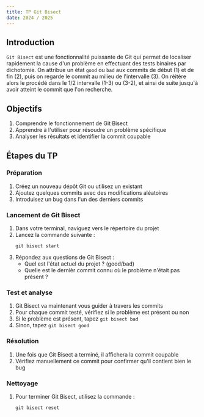 ```yaml
---
title: TP Git Bisect
date: 2024 / 2025
---
```


## Introduction

`Git Bisect` est une fonctionnalité puissante de Git qui permet de localiser rapidement la cause d'un problème en effectuant des tests binaires par dichotomie. On attribue un état `good` ou `bad` aux commits de début (1) et de fin (2), puis on regarde le commit au milieu de l'intervalle (3). On réitère alors le procédé dans le 1/2 intervalle (1-3) ou (3-2), et ainsi de suite jusqu'à avoir atteint le commit que l'on recherche.

## Objectifs

1. Comprendre le fonctionnement de Git Bisect
2. Apprendre à l'utiliser pour résoudre un problème spécifique
3. Analyser les résultats et identifier la commit coupable

## Étapes du TP

### Préparation

1. Créez un nouveau dépôt Git ou utilisez un existant
2. Ajoutez quelques commits avec des modifications aléatoires
3. Introduisez un bug dans l'un des derniers commits

### Lancement de Git Bisect

1. Dans votre terminal, naviguez vers le répertoire du projet
2. Lancez la commande suivante :
   ```
   git bisect start
   ```
3. Répondez aux questions de Git Bisect :
   - Quel est l'état actuel du projet ? (good/bad)
   - Quelle est le dernièr commit connu où le problème n'était pas présent ?

### Test et analyse

1. Git Bisect va maintenant vous guider à travers les commits
2. Pour chaque commit testé, vérifiez si le problème est présent ou non
3. Si le problème est présent, tapez `git bisect bad`
4. Sinon, tapez `git bisect good`

### Résolution

1. Une fois que Git Bisect a terminé, il affichera la commit coupable
2. Vérifiez manuellement ce commit pour confirmer qu'il contient bien le bug

### Nettoyage

1. Pour terminer Git Bisect, utilisez la commande :
   ```
   git bisect reset
	 ```

